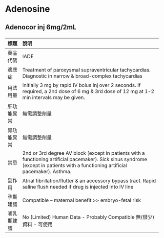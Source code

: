 # Adenosine

## Adenocor inj 6mg/2mL

##### 

| 標題       | 說明                                                                                                                                                                               |
|:-----------|:-----------------------------------------------------------------------------------------------------------------------------------------------------------------------------------|
| 藥品代碼   | IADE                                                                                                                                                                               |
| 適應症     | Treatment of paroxysmal supraventricular tachycardias. Diagnostic in narrow & broad-complex tachycardias                                                                           |
| 用法用量   | Initially 3 mg by rapid IV bolus inj over 2 seconds. If required, a 2nd dose of 6 mg & 3rd dose of 12 mg at 1-2 min intervals may be given.                                        |
| 肝功能異常 | 無需調整劑量                                                                                                                                                                       |
| 腎功能異常 | 無需調整劑量                                                                                                                                                                       |
| 禁忌       | 2nd or 3rd degree AV block (except in patients with a functioning artificial pacemaker). Sick sinus syndrome (except in patients with a functioning artificial pacemaker). Asthma. |
| 副作用     | Atrial fibrillation/flutter & an accessory bypass tract. Rapid saline flush needed if drug is injected into IV line                                                                |
| 孕期建議   | Compatible – maternal benefit >> embryo-fetal risk                                                                                                                                 |
| 哺乳期建議 | No (Limited) Human Data - Probably Compatible 無(很少)資料 - 可使用                                                                                                                |


